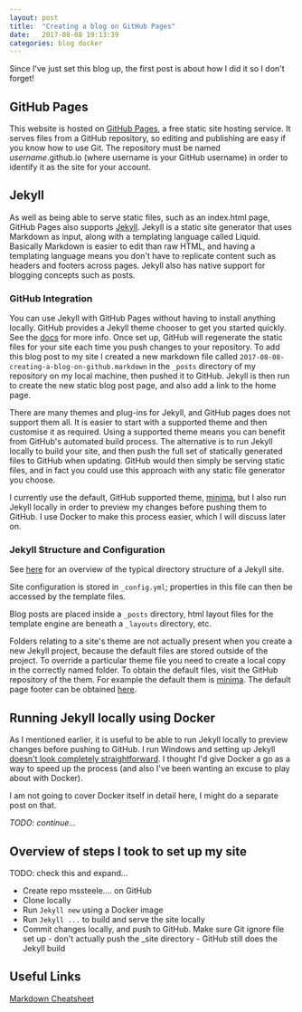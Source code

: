 ```yaml
---
layout: post
title:  "Creating a blog on GitHub Pages"
date:   2017-08-08 19:13:39
categories: blog docker
---
```

Since I've just set this blog up, the first post is about how I did it so I don't forget!

## GitHub Pages

This website is hosted on [GitHub Pages](https://pages.github.com/), a free static site hosting service. It serves files from a GitHub repository, so editing and publishing are easy if you know how to use Git. The repository must be named *username*.github.io (where username is your GitHub username) in order to identify it as the site for your account.

## Jekyll

As well as being able to serve static files, such as an index.html page, GitHub Pages also supports [Jekyll](https://jekyllrb.com/). Jekyll is a static site generator that uses Markdown as input, along with a templating language called Liquid. Basically Markdown is easier to edit than raw HTML, and having a templating language means you don't have to replicate content such as headers and footers across pages. Jekyll also has native support for blogging concepts such as posts.

### GitHub Integration

You can use Jekyll with GitHub Pages without having to install anything locally. GitHub provides a Jekyll theme chooser to get you started quickly. See the [docs](https://help.github.com/articles/using-jekyll-as-a-static-site-generator-with-github-pages/) for more info. Once set up, GitHub will regenerate the static files for your site each time you push changes to your repository. To add this blog post to my site I created a new markdown file called `2017-08-08-creating-a-blog-on-github.markdown` in the `_posts` directory of my repository on my local machine, then pushed it to GitHub. Jekyll is then run to create the new static blog post page, and also add a link to the home page.

There are many themes and plug-ins for Jekyll, and GitHub pages does not support them all. It is easier to start with a supported theme and then customise it as required. Using a supported theme means you can benefit from GitHub's automated build process. The alternative is to run Jekyll locally to build your site, and then push the full set of statically generated files to GitHub when updating. GitHub would then simply be serving static files, and in fact you could use this approach with any static file generator you choose.

I currently use the default, GitHub supported theme, [minima](https://github.com/jekyll/minima), but I also run Jekyll locally in order to preview my changes before pushing them to GitHub. I use Docker to make this process easier, which I will discuss later on.

### Jekyll Structure and Configuration

See [here](https://jekyllrb.com/docs/structure/) for an overview of the typical directory structure of a Jekyll site.

Site configuration is stored in `_config.yml`; properties in this file can then be accessed by the template files.

Blog posts are placed inside a `_posts` directory, html layout files for the template engine are beneath a `_layouts` directory, etc.

Folders relating to a site's theme are not actually present when you create a new Jekyll project, because the default files are stored outside of the project. To override a particular theme file you need to create a local copy in the correctly named folder. To obtain the default files, visit the GitHub repository of the them. For example the default them is [minima](https://github.com/jekyll/minima). The default page footer can be obtained [here](https://github.com/jekyll/minima/blob/master/_includes/footer.html). 


## Running Jekyll locally using Docker

As I mentioned earlier, it is useful to be able to run Jekyll locally to preview changes before pushing to GitHub. I run Windows and setting up Jekyll [doesn't look completely straightforward](https://jekyllrb.com/docs/windows/). I thought I'd give Docker a go as a way to speed up the process (and also I've been wanting an excuse to play about with Docker).

I am not going to cover Docker itself in detail here, I might do a separate post on that. 



*TODO: continue...* 




## Overview of steps I took to set up my site

TODO: check this and expand...

 - Create repo mssteele.... on GitHub
 - Clone locally
 - Run `Jekyll new` using a Docker image
 - Run `Jekyll ...` to build and serve the site locally
 - Commit changes locally, and push to GitHub. Make sure Git ignore file set up - don't actually push the _site directory - GitHub still does the Jekyll build

## Useful Links

[Markdown Cheatsheet](https://github.com/adam-p/markdown-here/wiki/Markdown-Cheatsheet#blockquotes)